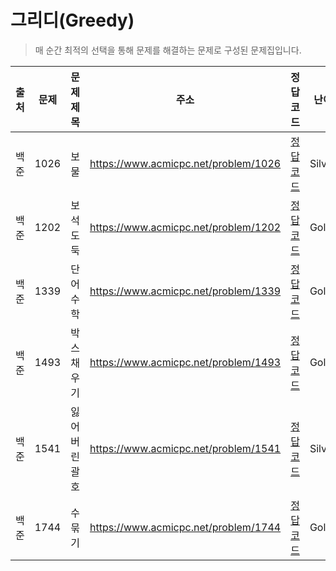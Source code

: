 # 그리디(Greedy)

> 매 순간 최적의 선택을 통해 문제를 해결하는 문제로 구성된 문제집입니다.

| 출처 | 문제 | 문제 제목     | 주소                                 | 정답 코드                   | 난이도   | 정답 여부 |
| ---- | ---- | ------------- | ------------------------------------ | --------------------------- | -------- | --------- |
| 백준 | 1026 | 보물          | https://www.acmicpc.net/problem/1026 | [정답 코드](./0x0E/1026.js) | Silver.4 | ✅        |
| 백준 | 1202 | 보석 도둑     | https://www.acmicpc.net/problem/1202 | [정답 코드](./0x0E/1202.js) | Gold.2   | ❌        |
| 백준 | 1339 | 단어 수학     | https://www.acmicpc.net/problem/1339 | [정답 코드](./0x0E/1339.js) | Gold.4   | ❌        |
| 백준 | 1493 | 박스 채우기   | https://www.acmicpc.net/problem/1493 | [정답 코드](./0x0E/1493.js) | Gold.2   | ❌        |
| 백준 | 1541 | 잃어버린 괄호 | https://www.acmicpc.net/problem/1541 | [정답 코드](./0x0E/1541.js) | Silver.2 | ✅        |
| 백준 | 1744 | 수 묶기       | https://www.acmicpc.net/problem/1744 | [정답 코드](./0x0E/1744.js) | Gold.4   | ❌        |
